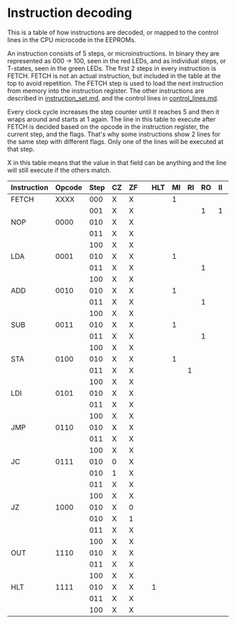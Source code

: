 # Instruction decoding

This is a table of how instructions are decoded, or mapped to the control lines in the CPU microcode in the EEPROMs.

An instruction consists of 5 steps, or microinstructions. In binary they are represented as 000 -> 100, seen in the red LEDs, and as individual steps, or T-states, seen in the green LEDs. The first 2 steps in every instruction is FETCH. FETCH is not an actual instruction, but included in the table at the top to avoid repetition. The FETCH step is used to load the next instruction from memory into the instruction register. The other instructions are described in [instruction_set.md](instruction_set.md), and the control lines in [control_lines.md](control_lines.md). 

Every clock cycle increases the step counter until it reaches 5 and then it wraps around and starts at 1 again. The line in this table to execute after FETCH is decided based on the opcode in the instruction register, the current step, and the flags. That's why some instructions show 2 lines for the same step with different flags. Only one of the lines will be executed at that step.

X in this table means that the value in that field can be anything and the line will still execute if the others match.

|Instruction|Opcode|Step|CZ|ZF| |HLT|MI|RI|RO|II|IO|AI|AO|BI|BO|S-|SO|OI|O-|CE|CO|CJ|FI|
|-----------|------|----|---|---|---|---|---|---|---|---|---|---|---|---|---|---|---|---|---|---|---|---|---|
|FETCH|XXXX|000|X|X| | |1| | | | | | | | | | | | | |1| | |
|     |    |001|X|X| | | | |1|1| | | | | | | | | |1| | | |
|NOP  |0000|010|X|X| | | | | | | | | | | | | | | | | | | |
|     |    |011|X|X| | | | | | | | | | | | | | | | | | | |
|     |    |100|X|X| | | | | | | | | | | | | | | | | | | |
|LDA  |0001|010|X|X| | |1| | | |1| | | | | | | | | | | | |
|     |    |011|X|X| | | | |1| | |1| | | | | | | | | | | |
|     |    |100|X|X| | | | | | | | | | | | | | | | | | | |
|ADD  |0010|010|X|X| | |1| | | |1| | | | | | | | | | | | |
|     |    |011|X|X| | | | |1| | | | |1| | | | | | | | | |
|     |    |100|X|X| | | | | | | |1| | | | |1| | | | | |1|
|SUB  |0011|010|X|X| | |1| | | |1| | | | | | | | | | | | |
|     |    |011|X|X| | | | |1| | | | |1| | | | | | | | | |
|     |    |100|X|X| | | | | | | |1| | | |1|1| | | | | |1|
|STA  |0100|010|X|X| | |1| | | |1| | | | | | | | | | | | |
|     |    |011|X|X| | | |1| | | | |1| | | | | | | | | | |
|     |    |100|X|X| | | | | | | | | | | | | | | | | | | |
|LDI  |0101|010|X|X| | | | | | |1|1| | | | | | | | | | | |
|     |    |011|X|X| | | | | | | | | | | | | | | | | | | |
|     |    |100|X|X| | | | | | | | | | | | | | | | | | | |
|JMP  |0110|010|X|X| | | | | | |1| | | | | | | | | | |1| |
|     |    |011|X|X| | | | | | | | | | | | | | | | | | | |
|     |    |100|X|X| | | | | | | | | | | | | | | | | | | |
|JC   |0111|010|0|X| | | | | | | | | | | | | | | | | | | |
|     |    |010|1|X| | | | | | |1| | | | | | | | | | |1| |
|     |    |011|X|X| | | | | | | | | | | | | | | | | | | |
|     |    |100|X|X| | | | | | | | | | | | | | | | | | | |
|JZ   |1000|010|X|0| | | | | | | | | | | | | | | | | | | |
|     |    |010|X|1| | | | | | |1| | | | | | | | | | |1| |
|     |    |011|X|X| | | | | | | | | | | | | | | | | | | |
|     |    |100|X|X| | | | | | | | | | | | | | | | | | | |
|OUT  |1110|010|X|X| | | | | | | | |1| | | | |1| | | | | |
|     |    |011|X|X| | | | | | | | | | | | | | | | | | | |
|     |    |100|X|X| | | | | | | | | | | | | | | | | | | |
|HLT  |1111|010|X|X| |1| | | | | | | | | | | | | | | | | |
|     |    |011|X|X| | | | | | | | | | | | | | | | | | | |
|     |    |100|X|X| | | | | | | | | | | | | | | | | | | |
